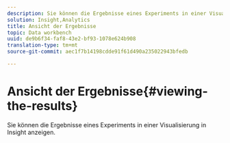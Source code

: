 ```yaml
---
description: Sie können die Ergebnisse eines Experiments in einer Visualisierung in Insight anzeigen.
solution: Insight,Analytics
title: Ansicht der Ergebnisse
topic: Data workbench
uuid: de9b6f34-faf8-43e2-bf93-1078e624b908
translation-type: tm+mt
source-git-commit: aec1f7b14198cdde91f61d490a235022943bfedb

---
```



# Ansicht der Ergebnisse{#viewing-the-results}

Sie können die Ergebnisse eines Experiments in einer Visualisierung in Insight anzeigen.

